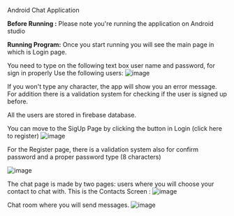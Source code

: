 
Android Chat Application 

**Before Running :**
Please note you're  running the application on Android studio


**Running Program:** 
Once you start running you will see the main page in  which is Login page.

You need to type on the following text box user name and password, for sign in properly 
Use the following users: 
![image](https://user-images.githubusercontent.com/73133299/175396538-ec5aa311-855d-4173-bc06-89ea18b7e5d4.png)

If you won't type any character, the app will show you an error message.
For addition there is a validation system for checking if the user is signed up before.

All the users are stored in firebase database.


You can move to the SigUp Page by clicking the button in Login (click here to register)
![image](https://user-images.githubusercontent.com/73133299/175397086-4d34c95f-dc4a-405f-bea6-b3a656b39ed8.png)


For the Register page, there is a validation system also for confirm password and
a proper password type (8 characters)

![image](https://user-images.githubusercontent.com/73133299/175397134-101200bf-be7c-4a58-a96b-1ef6a46e7453.png)

 
The chat page is made by two pages: users where you will choose your contact to chat with.
This is the Contacts Screen : 
![image](https://user-images.githubusercontent.com/73133299/175397220-4212c683-f3bf-42e1-a359-cfed46bbe49f.png)


Chat room where you will send messages.
![image](https://user-images.githubusercontent.com/73133299/175397440-3373047e-23aa-4605-91d0-e3b5f8b20ed6.png)


